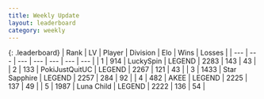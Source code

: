 ```yaml
---
title: Weekly Update
layout: leaderboard
category: weekly
---
```


{: .leaderboard}
| Rank | LV | Player | Division | Elo | Wins | Losses |
| --- | --- | --- | --- | --- | --- | --- |
| <span data-change="0">1</span> | 914 | <span title="ID: 498412">LuckySpin</span> | LEGEND | <span data-change="11">2283</span> | <span data-change="8">143</span> | <span data-change="2">43</span> |
| <span data-change="22">2</span> | 133 | <span title="ID: 512752">PokiJustQuitUC</span> | LEGEND | <span data-change="218">2267</span> | <span data-change="56">121</span> | <span data-change="12">43</span> |
| <span data-change="-1">3</span> | 1433 | <span title="ID: 315148">Star Sapphire</span> | LEGEND | <span data-change="-6">2257</span> | <span data-change="86">284</span> | <span data-change="29">92</span> |
| <span data-change="-1">4</span> | 482 | <span title="ID: 455100">AKEE</span> | LEGEND | <span data-change="-3">2225</span> | <span data-change="25">137</span> | <span data-change="12">49</span> |
| <span data-change="-1">5</span> | 1987 | <span title="ID: 164871">Luna Child</span> | LEGEND | <span data-change="64">2222</span> | <span data-change="36">136</span> | <span data-change="14">54</span> |